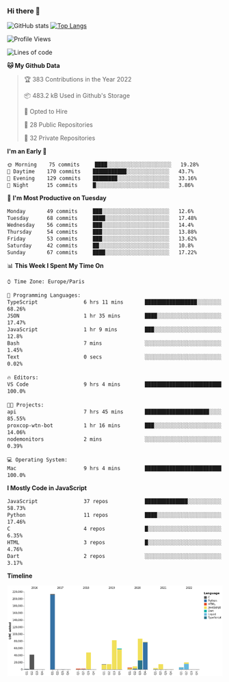 ### Hi there 👋


![GitHub stats](https://github-readme-stats.vercel.app/api?username=eastkap&theme=dark&show_icons=true&count_private=true)
[![Top Langs](https://github-readme-stats.vercel.app/api/top-langs/?username=eastkap&layout=compact)](https://github.com/anuraghazra/github-readme-stats)



<!--START_SECTION:waka-->
![Profile Views](http://img.shields.io/badge/Profile%20Views-0-blue)

![Lines of code](https://img.shields.io/badge/From%20Hello%20World%20I%27ve%20Written-706438%20lines%20of%20code-blue)

**🐱 My Github Data** 

> 🏆 383 Contributions in the Year 2022
 > 
> 📦 483.2 kB Used in Github's Storage 
 > 
> 💼 Opted to Hire
 > 
> 📜 28 Public Repositories 
 > 
> 🔑 32 Private Repositories  
 > 
**I'm an Early 🐤** 

```text
🌞 Morning    75 commits     ████░░░░░░░░░░░░░░░░░░░░░   19.28% 
🌆 Daytime    170 commits    ███████████░░░░░░░░░░░░░░   43.7% 
🌃 Evening    129 commits    ████████░░░░░░░░░░░░░░░░░   33.16% 
🌙 Night      15 commits     █░░░░░░░░░░░░░░░░░░░░░░░░   3.86%

```
📅 **I'm Most Productive on Tuesday** 

```text
Monday       49 commits     ███░░░░░░░░░░░░░░░░░░░░░░   12.6% 
Tuesday      68 commits     ████░░░░░░░░░░░░░░░░░░░░░   17.48% 
Wednesday    56 commits     ███░░░░░░░░░░░░░░░░░░░░░░   14.4% 
Thursday     54 commits     ███░░░░░░░░░░░░░░░░░░░░░░   13.88% 
Friday       53 commits     ███░░░░░░░░░░░░░░░░░░░░░░   13.62% 
Saturday     42 commits     ██░░░░░░░░░░░░░░░░░░░░░░░   10.8% 
Sunday       67 commits     ████░░░░░░░░░░░░░░░░░░░░░   17.22%

```


📊 **This Week I Spent My Time On** 

```text
⌚︎ Time Zone: Europe/Paris

💬 Programming Languages: 
TypeScript               6 hrs 11 mins       █████████████████░░░░░░░░   68.26% 
JSON                     1 hr 35 mins        ████░░░░░░░░░░░░░░░░░░░░░   17.47% 
JavaScript               1 hr 9 mins         ███░░░░░░░░░░░░░░░░░░░░░░   12.8% 
Bash                     7 mins              ░░░░░░░░░░░░░░░░░░░░░░░░░   1.45% 
Text                     0 secs              ░░░░░░░░░░░░░░░░░░░░░░░░░   0.02%

🔥 Editors: 
VS Code                  9 hrs 4 mins        █████████████████████████   100.0%

🐱‍💻 Projects: 
api                      7 hrs 45 mins       █████████████████████░░░░   85.55% 
proxcop-wtn-bot          1 hr 16 mins        ███░░░░░░░░░░░░░░░░░░░░░░   14.06% 
nodemonitors             2 mins              ░░░░░░░░░░░░░░░░░░░░░░░░░   0.39%

💻 Operating System: 
Mac                      9 hrs 4 mins        █████████████████████████   100.0%

```

**I Mostly Code in JavaScript** 

```text
JavaScript               37 repos            ██████████████░░░░░░░░░░░   58.73% 
Python                   11 repos            ████░░░░░░░░░░░░░░░░░░░░░   17.46% 
C                        4 repos             █░░░░░░░░░░░░░░░░░░░░░░░░   6.35% 
HTML                     3 repos             █░░░░░░░░░░░░░░░░░░░░░░░░   4.76% 
Dart                     2 repos             ░░░░░░░░░░░░░░░░░░░░░░░░░   3.17%

```


**Timeline**

![Chart not found](https://raw.githubusercontent.com/Eastkap/Eastkap/main/charts/bar_graph.png) 


<!--END_SECTION:waka-->

<!--
**Eastkap/eastkap** is a ✨ _special_ ✨ repository because its `README.md` (this file) appears on your GitHub profile.

Here are some ideas to get you started:

- 🔭 I’m currently working on ...
- 🌱 I’m currently learning ...
- 👯 I’m looking to collaborate on ...
- 🤔 I’m looking for help with ...
- 💬 Ask me about ...
- 📫 How to reach me: ...
- 😄 Pronouns: ...
- ⚡ Fun fact: ...
-->
